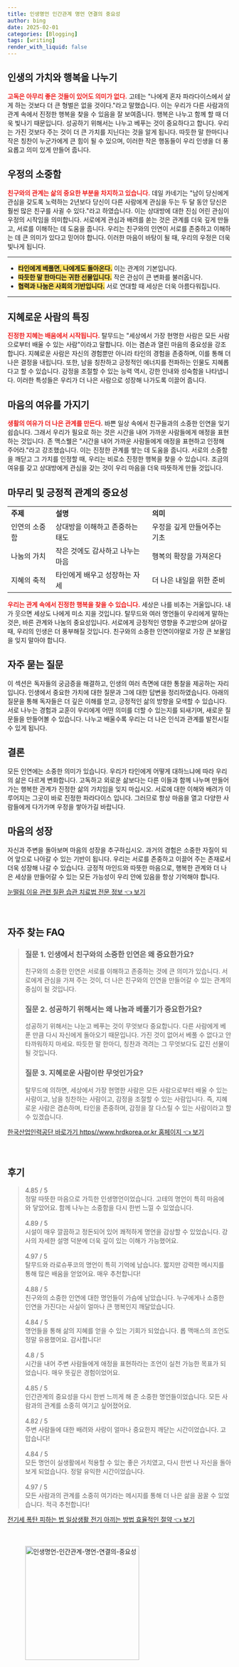 ```yaml
---
title: 인생명언 인간관계 명언 연결의 중요성
author: bing
date: 2025-02-01
categories: [Blogging]
tags: [writing]
render_with_liquid: false
---
```



<h2 id='인생의 가치와 행복을 나누기'>인생의 가치와 행복을 나누기</h2>

<p><b><span style="color: #ee2323;">고독은 아무리 좋은 것들이 있어도 의미가 없다.</span></b> 고테는 "나에게 혼자 파라다이스에서 살게 하는 것보다 더 큰 형벌은 없을 것이다."라고 말했습니다. 이는 우리가 다른 사람과의 관계 속에서 진정한 행복을 찾을 수 있음을 잘 보여줍니다. 행복은 나누고 함께 할 때 더욱 빛나기 때문입니다. 성공하기 위해서는 나누고 베푸는 것이 중요하다고 합니다. 우리는 가진 것보다 주는 것이 더 큰 가치를 지닌다는 것을 알게 됩니다. 따듯한 말 한마디나 작은 칭찬이 누군가에게 큰 힘이 될 수 있으며, 이러한 작은 행동들이 우리 인생을 더 풍요롭고 의미 있게 만들어 줍니다.</p>

<h2 id='우정의 소중함'>우정의 소중함</h2>

<p><b><span style="color: #ee2323;">친구와의 관계는 삶의 중요한 부분을 차지하고 있습니다.</span></b> 데일 카네기는 "남이 당신에게 관심을 갖도록 노력하는 2년보다 당신이 다른 사람에게 관심을 두는 두 달 동안 당신은 훨씬 많은 친구를 사귈 수 있다."라고 하였습니다. 이는 상대방에 대한 진심 어린 관심이 우정의 시작임을 의미합니다. 서로에게 관심과 배려를 쏟는 것은 관계를 더욱 깊게 만들고, 서로를 이해하는 데 도움을 줍니다. 우리는 친구와의 인연이 서로를 존중하고 이해하는 데 큰 의미가 있다고 믿어야 합니다. 이러한 마음이 바탕이 될 때, 우리의 우정은 더욱 빛나게 됩니다.</p>

<hr />

<ul>
    <li><b><span style="background-color: #ffe066;">타인에게 베풀면, 나에게도 돌아온다.</span></b> 이는 관계의 기본입니다.</li>
    <li><b><span style="background-color: #ffe066;">따듯한 말 한마디는 귀한 선물입니다.</span></b> 작은 관심이 큰 변화를 불러옵니다.</li>
    <li><b><span style="background-color: #ffe066;">협력과 나눔은 사회의 기반입니다.</span></b> 서로 연대할 때 세상은 더욱 아름다워집니다.</li>
</ul>

<hr />

<h2 id='지혜로운 사람의 특징'>지혜로운 사람의 특징</h2>

<p><b><span style="color: #ee2323;">진정한 지혜는 배움에서 시작됩니다.</span></b> 탈무드는 "세상에서 가장 현명한 사람은 모든 사람으로부터 배울 수 있는 사람"이라고 말합니다. 이는 겸손과 열린 마음의 중요성을 강조합니다. 지혜로운 사람은 자신의 경험뿐만 아니라 타인의 경험을 존중하며, 이를 통해 더 나은 결정을 내립니다. 또한, 남을 칭찬하고 긍정적인 에너지를 전파하는 인물도 지혜롭다고 할 수 있습니다. 감정을 조절할 수 있는 능력 역시, 강한 인내와 성숙함을 나타냅니다. 이러한 특성들은 우리가 더 나은 사람으로 성장해 나가도록 이끌어 줍니다.</p>

<h2 id='마음의 여유를 가지기'>마음의 여유를 가지기</h2>

<p><b><span style="color: #ee2323;">생활의 여유가 더 나은 관계를 만든다.</span></b> 바쁜 일상 속에서 친구들과의 소중한 인연을 잊기 쉽습니다. 그래서 우리가 필요로 하는 것은 시간을 내어 가까운 사람들에게 애정을 표현하는 것입니다. 존 맥스웰은 "시간을 내어 가까운 사람들에게 애정을 표현하고 인정해 주어라."라고 강조했습니다. 이는 진정한 관계를 쌓는 데 도움을 줍니다. 서로의 소중함을 깨닫고 그 가치를 인정할 때, 우리는 비로소 진정한 행복을 찾을 수 있습니다. 조금의 여유를 갖고 상대방에게 관심을 갖는 것이 우리 마음을 더욱 따뜻하게 만들 것입니다.</p>

<h2 id='마무리 및 긍정적 관계의 중요성'>마무리 및 긍정적 관계의 중요성</h2>

<table>
    <tr>
        <td><b>주제</b></td>
        <td><b>설명</b></td>
        <td><b>의미</b></td>
    </tr>
    <tr>
        <td>인연의 소중함</td>
        <td>상대방을 이해하고 존중하는 태도</td>
        <td>우정을 깊게 만들어주는 기초</td>
    </tr>
    <tr>
        <td>나눔의 가치</td>
        <td>작은 것에도 감사하고 나누는 마음</td>
        <td>행복의 확장을 가져온다</td>
    </tr>
    <tr>
        <td>지혜의 축적</td>
        <td>타인에게 배우고 성장하는 자세</td>
        <td>더 나은 내일을 위한 준비</td>
    </tr>
</table>

<p><b><span style="color: #ee2323;">우리는 관계 속에서 진정한 행복을 찾을 수 있습니다.</span></b> 세상은 나를 비추는 거울입니다. 내가 웃으면 세상도 나에게 미소 지을 것입니다. 탈무드와 여러 명언들이 우리에게 말하는 것은, 바른 관계와 나눔의 중요성입니다. 서로에게 긍정적인 영향을 주고받으며 살아갈 때, 우리의 인생은 더 풍부해질 것입니다. 친구와의 소중한 인연이야말로 가장 큰 보물임을 잊지 말아야 합니다.</p>

<h2 id='자주 묻는 질문'>자주 묻는 질문</h2>

<p>이 섹션은 독자들의 궁금증을 해결하고, 인생의 여러 측면에 대한 통찰을 제공하는 자리입니다. 인생에서 중요한 가치에 대한 질문과 그에 대한 답변을 정리하였습니다. 아래의 질문을 통해 독자들은 더 깊은 이해를 얻고, 긍정적인 삶의 방향을 모색할 수 있습니다. 서로 나누는 경험과 교훈이 우리에게 어떤 의미를 더할 수 있는지를 되새기며, 새로운 질문들을 만들어볼 수 있습니다. 나누고 배울수록 우리는 더 나은 인식과 관계를 발전시킬 수 있게 됩니다.</p>

<h2 id='결론'>결론</h2>

<p>모든 인연에는 소중한 의미가 있습니다. 우리가 타인에게 어떻게 대하느냐에 따라 우리의 삶은 다르게 변화합니다. 고독하고 외로운 삶보다는 다른 이들과 함께 나누며 만들어 가는 행복한 관계가 진정한 삶의 가치임을 잊지 마십시오. 서로에 대한 이해와 배려가 이루어지는 그곳이 바로 진정한 파라다이스 입니다. 그러므로 항상 마음을 열고 다양한 사람들에게 다가가며 우정을 쌓아가길 바랍니다.</p>

<h2 id='마음의 성장'>마음의 성장</h2>

<p>자신과 주변을 돌아보며 마음의 성장을 추구하십시오. 과거의 경험은 소중한 자질이 되어 앞으로 나아갈 수 있는 기반이 됩니다. 우리는 서로를 존중하고 이끌어 주는 존재로서 더욱 성장해 나갈 수 있습니다. 긍정적 마인드와 따뜻한 마음으로, 행복한 관계와 더 나은 세상을 만들어갈 수 있는 모든 가능성이 우리 안에 있음을 항상 기억해야 합니다.</p>


<p><a class="click-button" title="눈떨림 이유 관련 질환 습관 치료법 전문 정보" href="https://adkhouse.github.io/posts/%EB%88%88%EB%96%A8%EB%A6%BC-%EC%9D%B4%EC%9C%A0-%EA%B4%80%EB%A0%A8-%EC%A7%88%ED%99%98-%EC%8A%B5%EA%B4%80-%EC%B9%98%EB%A3%8C%EB%B2%95-%EC%A0%84%EB%AC%B8-%EC%A0%95%EB%B3%B4/" rel="dofollow">눈떨림 이유 관련 질환 습관 치료법 전문 정보 👈 보기</a></p><br>
<h2 id='자주_찾는_FAQ'>자주 찾는 FAQ</h2>
<div itemscope="" itemtype="https://schema.org/FAQPage"> 
<blockquote> 
<div itemscope="" itemprop="mainEntity" itemtype="https://schema.org/Question"> 
<h3 itemprop="name">질문 1. 인생에서 친구와의 소중한 인연은 왜 중요한가요?</h3> 
<div itemscope="" itemprop="acceptedAnswer" itemtype="https://schema.org/Answer"> 
<span itemprop="text"> 
<p>친구와의 소중한 인연은 서로를 이해하고 존중하는 것에 큰 의미가 있습니다. 서로에게 관심을 가져 주는 것이, 더 나은 친구와의 인연을 만들어갈 수 있는 관계의 중심이 될 것입니다.</p> 
</span> 
</div> 
</div> 

<div itemscope="" itemprop="mainEntity" itemtype="https://schema.org/Question"> 
<h3 itemprop="name">질문 2. 성공하기 위해서는 왜 나눔과 베풀기가 중요한가요?</h3> 
<div itemscope="" itemprop="acceptedAnswer" itemtype="https://schema.org/Answer"> 
<span itemprop="text"> 
<p>성공하기 위해서는 나눈고 베푸는 것이 무엇보다 중요합니다. 다른 사람에게 베푼 만큼 다시 자신에게 돌아오기 때문입니다. 가진 것이 없어서 베풀 수 없다고 안타까워하지 마세요. 따듯한 말 한마디, 칭찬과 격려는 그 무엇보다도 값진 선물이 될 것입니다.</p> 
</span> 
</div> 
</div> 

<div itemscope="" itemprop="mainEntity" itemtype="https://schema.org/Question"> 
<h3 itemprop="name">질문 3. 지혜로운 사람이란 무엇인가요?</h3> 
<div itemscope="" itemprop="acceptedAnswer" itemtype="https://schema.org/Answer"> 
<span itemprop="text"> 
<p>탈무드에 의하면, 세상에서 가장 현명한 사람은 모든 사람으로부터 배울 수 있는 사람이고, 남을 칭찬하는 사람이고, 감정을 조절할 수 있는 사람입니다. 즉, 지혜로운 사람은 겸손하며, 타인을 존중하며, 감정을 잘 다스릴 수 있는 사람이라고 할 수 있겠습니다.</p> 
</span> 
</div> 
</div> 

</blockquote> 
</div>
<p><a class="click-button" title="한국산업인력공단 바로가기 https//www.hrdkorea.or.kr 홈페이지" href="https://adkhouse.github.io/posts/%ED%95%9C%EA%B5%AD%EC%82%B0%EC%97%85%EC%9D%B8%EB%A0%A5%EA%B3%B5%EB%8B%A8-%EB%B0%94%EB%A1%9C%EA%B0%80%EA%B8%B0-httpswww.hrdkorea.or.kr-%ED%99%88%ED%8E%98%EC%9D%B4%EC%A7%80/" rel="dofollow">한국산업인력공단 바로가기 https//www.hrdkorea.or.kr 홈페이지 👈 보기</a></p><br>
<h2 id='후기'>후기</h2>
<div itemscope itemtype="https://schema.org/Product">
  <blockquote>
  <div itemprop="review" itemscope itemtype="https://schema.org/Review">
      <div itemprop="reviewRating" itemscope itemtype="https://schema.org/Rating"> <span itemprop="ratingValue">4.85</span> / <span itemprop="bestRating">5</span> </div>
      <span itemprop="reviewBody">정말 따뜻한 마음으로 가득한 인생명언이었습니다. 고테의 명언이 특히 마음에 와 닿았어요. 함께 나누는 소중함을 다시 한번 느낄 수 있었습니다.</span>
  </div>
  <br>
  <div itemprop="review" itemscope itemtype="https://schema.org/Review">
      <div itemprop="reviewRating" itemscope itemtype="https://schema.org/Rating"> <span itemprop="ratingValue">4.89</span> / <span itemprop="bestRating">5</span> </div>
      <span itemprop="reviewBody">시설이 매우 깔끔하고 정돈되어 있어 쾌적하게 명언을 감상할 수 있었습니다. 강사의 자세한 설명 덕분에 더욱 깊이 있는 이해가 가능했어요.</span>
  </div>
  <br>
  <div itemprop="review" itemscope itemtype="https://schema.org/Review">
      <div itemprop="reviewRating" itemscope itemtype="https://schema.org/Rating"> <span itemprop="ratingValue">4.97</span> / <span itemprop="bestRating">5</span> </div>
      <span itemprop="reviewBody">탈무드와 라로슈푸코의 명언이 특히 기억에 남습니다. 짧지만 강력한 메시지를 통해 많은 배움을 얻었어요. 매우 추천합니다!</span>
  </div>
  <br>
  <div itemprop="review" itemscope itemtype="https://schema.org/Review">
      <div itemprop="reviewRating" itemscope itemtype="https://schema.org/Rating"> <span itemprop="ratingValue">4.88</span> / <span itemprop="bestRating">5</span> </div>
      <span itemprop="reviewBody">친구와의 소중한 인연에 대한 명언들이 가슴에 남았습니다. 누구에게나 소중한 인연을 가진다는 사실이 얼마나 큰 행복인지 깨달았습니다.</span>
  </div>
  <br>
  <div itemprop="review" itemscope itemtype="https://schema.org/Review">
      <div itemprop="reviewRating" itemscope itemtype="https://schema.org/Rating"> <span itemprop="ratingValue">4.84</span> / <span itemprop="bestRating">5</span> </div>
      <span itemprop="reviewBody">명언들을 통해 삶의 지혜를 얻을 수 있는 기회가 되었습니다. 롭 맥매스의 조언도 정말 유용했어요. 감사합니다!</span>
  </div>
  <br>
  <div itemprop="review" itemscope itemtype="https://schema.org/Review">
      <div itemprop="reviewRating" itemscope itemtype="https://schema.org/Rating"> <span itemprop="ratingValue">4.8</span> / <span itemprop="bestRating">5</span> </div>
      <span itemprop="reviewBody">시간을 내어 주변 사람들에게 애정을 표현하라는 조언이 실천 가능한 목표가 되었습니다. 매우 뜻깊은 경험이었어요.</span>
  </div>
  <br>
  <div itemprop="review" itemscope itemtype="https://schema.org/Review">
      <div itemprop="reviewRating" itemscope itemtype="https://schema.org/Rating"> <span itemprop="ratingValue">4.85</span> / <span itemprop="bestRating">5</span> </div>
      <span itemprop="reviewBody">인간관계의 중요성을 다시 한번 느끼게 해 준 소중한 명언들이었습니다. 모든 사람과의 관계를 소중히 여기고 싶어졌어요.</span>
  </div>
  <br>
  <div itemprop="review" itemscope itemtype="https://schema.org/Review">
      <div itemprop="reviewRating" itemscope itemtype="https://schema.org/Rating"> <span itemprop="ratingValue">4.82</span> / <span itemprop="bestRating">5</span> </div>
      <span itemprop="reviewBody">주변 사람들에 대한 배려와 사랑이 얼마나 중요한지 깨닫는 시간이었습니다. 고맙습니다!</span>
  </div>
  <br>
  <div itemprop="review" itemscope itemtype="https://schema.org/Review">
      <div itemprop="reviewRating" itemscope itemtype="https://schema.org/Rating"> <span itemprop="ratingValue">4.84</span> / <span itemprop="bestRating">5</span> </div>
      <span itemprop="reviewBody">모든 명언이 실생활에서 적용할 수 있는 좋은 가치였고, 다시 한번 나 자신을 돌아보게 되었습니다. 정말 유익한 시간이었습니다.</span>
  </div>
  <br>
  <div itemprop="review" itemscope itemtype="https://schema.org/Review">
      <div itemprop="reviewRating" itemscope itemtype="https://schema.org/Rating"> <span itemprop="ratingValue">4.97</span> / <span itemprop="bestRating">5</span> </div>
      <span itemprop="reviewBody">모든 사람과의 관계를 소중히 여기라는 메시지를 통해 더 나은 삶을 꿈꿀 수 있었습니다. 적극 추천합니다!</span>
  </div>
  </blockquote>
</div>
<p><a class="click-button" title="전기세 폭탄 피하는 법 일상생활 전기 아끼는 방법 효율적인 절약" href="https://adkhouse.github.io/posts/%EC%A0%84%EA%B8%B0%EC%84%B8-%ED%8F%AD%ED%83%84-%ED%94%BC%ED%95%98%EB%8A%94-%EB%B2%95-%EC%9D%BC%EC%83%81%EC%83%9D%ED%99%9C-%EC%A0%84%EA%B8%B0-%EC%95%84%EB%81%BC%EB%8A%94-%EB%B0%A9%EB%B2%95-%ED%9A%A8%EC%9C%A8%EC%A0%81%EC%9D%B8-%EC%A0%88%EC%95%BD/" rel="dofollow">전기세 폭탄 피하는 법 일상생활 전기 아끼는 방법 효율적인 절약 👈 보기</a></p><br>
<figure class="image"><img src="https://adkhouse.github.io/assets/img/thumbnail/인생명언-인간관계-명언-연결의-중요성.webp" alt="인생명언-인간관계-명언-연결의-중요성" width="256" height="256"></figure>